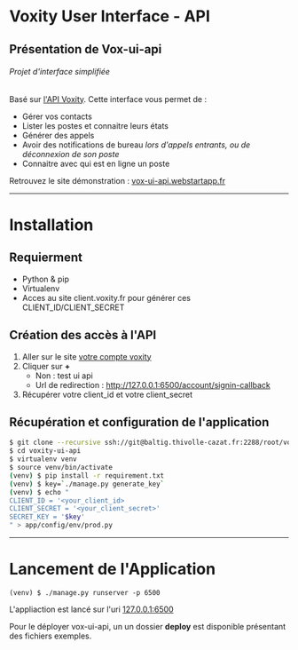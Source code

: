 # Voxity User Interface - API 

## Présentation de Vox-ui-api
###### Projet d'interface simplifiée

Basé sur [l'API Voxity](https://api.voxity.fr/doc). Cette interface vous permet de :

 - Gérer vos contacts
 - Lister les postes et connaitre leurs états
 - Générer des appels
 - Avoir des notifications de bureau *lors d'appels entrants, ou de déconnexion de son poste*
 - Connaitre avec qui est en ligne un poste

Retrouvez le site démonstration : [vox-ui-api.webstartapp.fr](http://vox-ui-api.webstartapp.fr)

-----

# Installation

## Requierment
 - Python & pip
 - Virtualenv
 - Acces au site client.voxity.fr pour générer ces CLIENT_ID/CLIENT_SECRET

## Création des accès à l'API


 1. Aller sur le site [votre compte voxity](https://client.voxity.fr/voxity-api/configuration)
 2. Cliquer sur **+**
    - Non : test ui api
    - Url de redirection : http://127.0.0.1:6500/account/signin-callback
 3. Récupérer votre client_id et votre client_secret

## Récupération et configuration de l'application

```bash
$ git clone --recursive ssh://git@baltig.thivolle-cazat.fr:2288/root/voxity-ui-api.git
$ cd voxity-ui-api
$ virtualenv venv
$ source venv/bin/activate
(venv) $ pip install -r requirement.txt
(venv) $ key=`./manage.py generate_key`
(venv) $ echo "
CLIENT_ID = '<your_client_id>
CLIENT_SECRET = '<your_client_secret>'
SECRET_KEY = '$key'
" > app/config/env/prod.py
```

-----

# Lancement de l'Application

```
(venv) $ ./manage.py runserver -p 6500
```

L'appliaction est lancé sur l'uri [127.0.0.1:6500](http://127.0.0.1:6500)

Pour le déployer vox-ui-api, un un dossier **deploy** est disponible présentant des fichiers exemples.